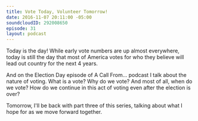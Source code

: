 ```yaml
---
title: Vote Today, Volunteer Tomorrow!
date: 2016-11-07 20:11:00 -05:00
soundcloudID: 292008650
episode: 31
layout: podcast
---
```


Today is the day! While early vote numbers are up almost everywhere, today is still the day that most of America votes for who they believe will lead out country for the next 4 years. 

And on the Election Day episode of A Call From... podcast I talk about the nature of voting. What is a vote? Why do we vote? And most of all, when do we vote? How do we continue in this act of voting even after the election is over? 

Tomorrow, I'll be back with part three of this series, talking about what I hope for as we move forward together. 